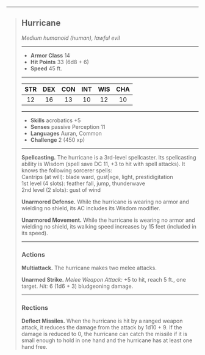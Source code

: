 ***
> ## Hurricane
> *Medium humanoid (human), lawful evil*
> 
> ***
> 
> - **Armor Class** 14
> - **Hit Points** 33 (6d8 + 6)
> - **Speed** 45 ft.
> 
> ***
> 
> |STR|DEX|CON|INT|WIS|CHA|
> |:---:|:---:|:---:|:---:|:---:|:---:|
> |12|16|13|10|12|10|
> 
> ***
> 
> - **Skills** acrobatics +5
> - **Senses** passive Perception 11
> - **Languages** Auran, Common
> - **Challenge** 2 (450 xp)
> 
> ***
> 
> **Spellcasting.** The hurricane is a 3rd-level spellcaster. Its spellcasting ability is Wisdom (spell save DC 11, +3 to hit with spell attacks). It knows the following sorcerer spells:  
> Cantrips (at will): blade ward, gust|xge, light, prestidigitation  
> 1st level (4 slots): feather fall, jump, thunderwave  
> 2nd level (2 slots): gust of wind
> 
> **Unarmored Defense.** While the hurricane is wearing no armor and wielding no shield, its AC includes its Wisdom modifier.
> 
> **Unarmored Movement.** While the hurricane is wearing no armor and wielding no shield, its walking speed increases by 15 feet (included in its speed).
> 
> ***
> 
> ### Actions
> **Multiattack.** The hurricane makes two melee attacks.
> 
> **Unarmed Strike.** *Melee Weapon Attack:* +5 to hit, reach 5 ft., one target. *Hit:* 6 (1d6 + 3) bludgeoning damage.
> 
> ***
> 
> ### Rections
> **Deflect Missiles.** When the hurricane is hit by a ranged weapon attack, it reduces the damage from the attack by 1d10 + 9. If the damage is reduced to 0, the hurricane can catch the missile if it is small enough to hold in one hand and the hurricane has at least one hand free.